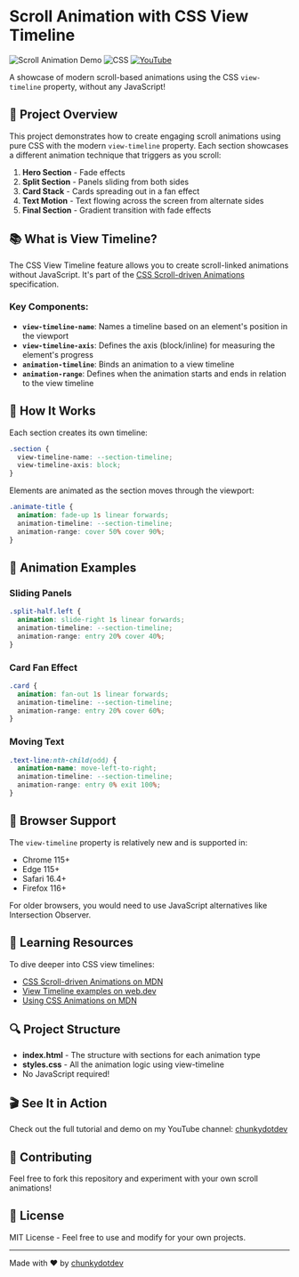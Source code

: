 # Scroll Animation with CSS View Timeline

![Scroll Animation Demo](https://img.shields.io/badge/Demo-Scroll%20Animations-orange)
![CSS](https://img.shields.io/badge/CSS-View%20Timeline-blue)
[![YouTube](https://img.shields.io/badge/YouTube-chunkydotdev-red)](https://youtube.com/@chunkydotdev)

A showcase of modern scroll-based animations using the CSS `view-timeline` property, without any JavaScript!

## 🌟 Project Overview

This project demonstrates how to create engaging scroll animations using pure CSS with the modern `view-timeline` property. Each section showcases a different animation technique that triggers as you scroll:

1. **Hero Section** - Fade effects
2. **Split Section** - Panels sliding from both sides
3. **Card Stack** - Cards spreading out in a fan effect
4. **Text Motion** - Text flowing across the screen from alternate sides
5. **Final Section** - Gradient transition with fade effects

## 📚 What is View Timeline?

The CSS View Timeline feature allows you to create scroll-linked animations without JavaScript. It's part of the [CSS Scroll-driven Animations](https://developer.mozilla.org/en-US/docs/Web/CSS/CSS_scroll-driven_animations) specification.

### Key Components:

- **`view-timeline-name`**: Names a timeline based on an element's position in the viewport
- **`view-timeline-axis`**: Defines the axis (block/inline) for measuring the element's progress
- **`animation-timeline`**: Binds an animation to a view timeline
- **`animation-range`**: Defines when the animation starts and ends in relation to the view timeline

## 🎯 How It Works

Each section creates its own timeline:

```css
.section {
  view-timeline-name: --section-timeline;
  view-timeline-axis: block;
}
```

Elements are animated as the section moves through the viewport:

```css
.animate-title {
  animation: fade-up 1s linear forwards;
  animation-timeline: --section-timeline;
  animation-range: cover 50% cover 90%;
}
```

## 🚀 Animation Examples

### Sliding Panels

```css
.split-half.left {
  animation: slide-right 1s linear forwards;
  animation-timeline: --section-timeline;
  animation-range: entry 20% cover 40%;
}
```

### Card Fan Effect

```css
.card {
  animation: fan-out 1s linear forwards;
  animation-timeline: --section-timeline;
  animation-range: entry 20% cover 60%;
}
```

### Moving Text

```css
.text-line:nth-child(odd) {
  animation-name: move-left-to-right;
  animation-timeline: --section-timeline;
  animation-range: entry 0% exit 100%;
}
```

## 📱 Browser Support

The `view-timeline` property is relatively new and is supported in:
- Chrome 115+
- Edge 115+
- Safari 16.4+
- Firefox 116+

For older browsers, you would need to use JavaScript alternatives like Intersection Observer.

## 📖 Learning Resources

To dive deeper into CSS view timelines:

- [CSS Scroll-driven Animations on MDN](https://developer.mozilla.org/en-US/docs/Web/CSS/CSS_scroll-driven_animations)
- [View Timeline examples on web.dev](https://developer.chrome.com/blog/scroll-animation/)
- [Using CSS Animations on MDN](https://developer.mozilla.org/en-US/docs/Web/CSS/CSS_animations/Using_CSS_animations)

## 🔍 Project Structure

- **index.html** - The structure with sections for each animation type
- **styles.css** - All the animation logic using view-timeline
- No JavaScript required!

## 🎬 See It in Action

Check out the full tutorial and demo on my YouTube channel: [chunkydotdev](https://youtube.com/chunkydotdev)

## 🤝 Contributing

Feel free to fork this repository and experiment with your own scroll animations!

## 📃 License

MIT License - Feel free to use and modify for your own projects.

---

Made with ❤️ by [chunkydotdev](https://youtube.com/chunkydotdev)
